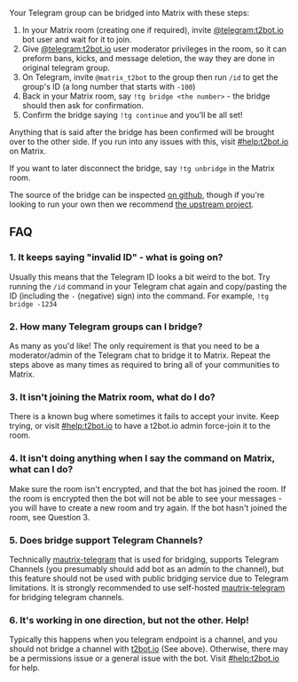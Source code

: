 Your Telegram group can be bridged into Matrix with these steps:

1. In your Matrix room (creating one if required), invite [@telegram:t2bot.io](https://matrix.to/#/@telegram:t2bot.io)
   bot user and wait for it to join.
2. Give [@telegram:t2bot.io](https://matrix.to/#/@telegram:t2bot.io) user moderator privileges in the room, so it can
   preform bans, kicks, and message deletion, the way they are done in original telegram group.
2. On Telegram, invite `@matrix_t2bot` to the group then run `/id` to get the group's ID (a long number that starts with `-100`)
3. Back in your Matrix room, say `!tg bridge <the number>` - the bridge should then ask for confirmation.
4. Confirm the bridge saying `!tg continue` and you'll be all set!

Anything that is said after the bridge has been confirmed will be brought over to the other side. If
you run into any issues with this, visit [#help:t2bot.io](https://matrix.to/#/#help:t2bot.io) on Matrix.

If you want to later disconnect the bridge, say `!tg unbridge` in the Matrix room.

The source of the bridge can be inspected [on github](https://github.com/t2bot/mautrix-telegram), though
if you're looking to run your own then we recommend [the upstream project](https://github.com/tulir/mautrix-telegram).

## FAQ

### 1. It keeps saying "invalid ID" - what is going on?

Usually this means that the Telegram ID looks a bit weird to the bot. Try running the `/id` command in your Telegram
chat again and copy/pasting the ID (including the `-` (negative) sign) into the command. For example, `!tg bridge -1234`

### 2. How many Telegram groups can I bridge?

As many as you'd like! The only requirement is that you need to be a moderator/admin of the Telegram chat to bridge it
to Matrix. Repeat the steps above as many times as required to bring all of your communities to Matrix.

### 3. It isn't joining the Matrix room, what do I do?

There is a known bug where sometimes it fails to accept your invite. Keep trying, or visit [#help:t2bot.io](https://matrix.to/#/#help:t2bot.io) to have a t2bot.io admin force-join it to the room.

### 4. It isn't doing anything when I say the command on Matrix, what can I do?

Make sure the room isn't encrypted, and that the bot has joined the room. If the room is encrypted then the bot will
not be able to see your messages - you will have to create a new room and try again. If the bot hasn't joined the
room, see Question 3.

### 5. Does bridge support Telegram Channels?

Technically [mautrix-telegram](https://github.com/tulir/mautrix-telegram) that is used for bridging, supports
Telegram Channels (you presumably should add bot as an admin to the channel), but this feature should not be
used with public bridging service due to Telegram limitations. It is strongly recommended to use self-hosted
[mautrix-telegram](https://github.com/tulir/mautrix-telegram) for bridging telegram channels.

### 6. It's working in one direction, but not the other. Help!

Typically this happens when you telegram endpoint is a channel, and you should not bridge a channel with [t2bot.io](t2bot.io)
(See above). Otherwise, there may be a permissions issue or a general issue with the bot.
Visit [#help:t2bot.io](https://matrix.to/#/#help:t2bot.io) for help.
